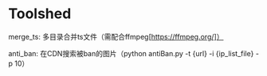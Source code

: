 # Toolshed

merge_ts: 多目录合并ts文件（需配合ffmpeg[https://ffmpeg.org/]）

anti_ban: 在CDN搜索被ban的图片（python antiBan.py -t {url} -i {ip_list_file} -p 10）
